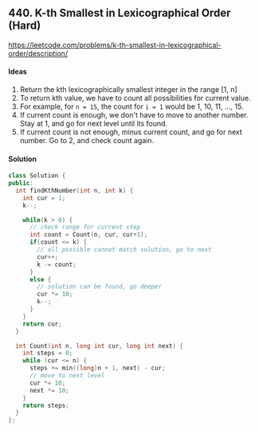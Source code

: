 ## 440. K-th Smallest in Lexicographical Order (Hard)


https://leetcode.com/problems/k-th-smallest-in-lexicographical-order/description/


#### Ideas
1. Return the kth lexicographically smallest integer in the range [1, n]
2. To return kth value, we have to count all possibilities for current value.
3. For example, for `n = 15`, the count for `i = 1` would be 1, 10, 11, ..., 15.
4. If current count is enough, we don't have to move to another number. Stay at 1, and go for next level until its found.
5. If current count is not enough, minus current count, and go for next number. Go to 2, and check count again.

#### Solution
```C++
class Solution {
public:
  int findKthNumber(int n, int k) {
    int cur = 1;
    k--;

    while(k > 0) {
      // check range for current step
      int count = Count(n, cur, cur+1);
      if(count <= k) {
        // all possible cannot match solution, go to next
        cur++;
        k -= count;
      }
      else {
        // solution can be found, go deeper
        cur *= 10;
        k--;
      }
    }
    return cur;
  }

  int Count(int n, long int cur, long int next) {
    int steps = 0;
    while (cur <= n) {
      steps += min((long)n + 1, next) - cur;
      // move to next level
      cur *= 10; 
      next *= 10;
    }
    return steps;
  }
};
```